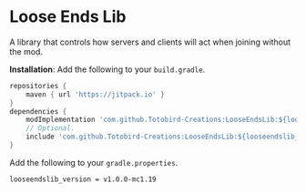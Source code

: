 # Loose Ends Lib
A library that controls how servers and clients will act when joining without the mod.

__Installation__:
Add the following to your `build.gradle`.
```gradle
repositories {
    maven { url 'https://jitpack.io' }
}
dependencies {
    modImplementation 'com.github.Totobird-Creations:LooseEndsLib:${looseendslib_version}'
    // Optional.
    include 'com.github.Totobird-Creations:LooseEndsLib:${looseendslib_version}'
}
```
Add the following to your `gradle.properties`.
```properties
looseendslib_version = v1.0.0-mc1.19
```
